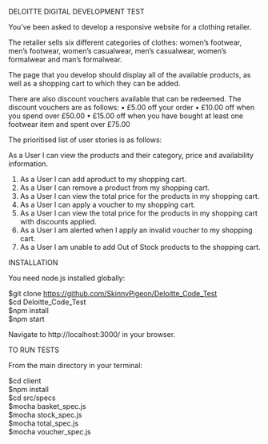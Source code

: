 DELOITTE DIGITAL DEVELOPMENT TEST


You’ve been asked to develop a responsive website for a clothing retailer.

The retailer sells six different categories of clothes: women’s footwear, men’s footwear, women’s casualwear, men’s casualwear, women’s formalwear and man’s formalwear.

The page that you develop should display all of the available products, as well as a shopping cart to which they can be added.

There are also discount vouchers available that can be redeemed. The discount vouchers are as follows:
• £5.00 off your order
• £10.00 off when you spend over £50.00
• £15.00 off when you have bought at least one footwear item and spent over £75.00

The prioritised list of user stories is as follows:

As a User I can view the products and their category, price and availability information.

1. As a User I can add aproduct to my shopping cart.
2. As a User I can remove a product from my shopping cart.
3. As a User I can view the total price for the products in my shopping cart.
4. As a User I can apply a voucher to my shopping cart.
5. As a User I can view the total price for the products in my shopping cart with discounts applied.
6. As a User I am alerted when I apply an invalid voucher to my shopping cart.
7. As a User I am unable to add Out of Stock products to the shopping cart.


INSTALLATION

You need node.js installed globally:

$git clone https://github.com/SkinnyPigeon/Deloitte_Code_Test  
$cd Deloitte_Code_Test  
$npm install  
$npm start

Navigate to http://localhost:3000/ in your browser.


TO RUN TESTS

From the main directory in your terminal:

$cd client  
$npm install  
$cd src/specs  
$mocha basket_spec.js  
$mocha stock_spec.js  
$mocha total_spec.js  
$mocha voucher_spec.js





















